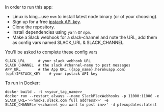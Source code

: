 In order to run this app:
 
- Linux is king...use `nvm` to install latest node binary (or of your choosing).
- Sign up for a free [ipstack API key](https://ipstack.com/signup/free).
- Clone the repository.
- Install dependencies using `yarn` or `npm`.
- Make a Slack webhook for a slack-channel and note the URL, add them as config vars named SLACK_URL & SLACK_CHANNEL.

You'll be asked to complete these config vars
```
SLACK_URL      # your slack webhook URL
SLACK_CHANNEL  # the slack #channel-name to post messages
APP_URL        # the App URL ({app_name}.herokuapp.com)
(opt)IPSTACK_KEY    # your ipstack API key
```

To run in Docker:
```
docker build . -t <<your_tag_name>>
docker run --restart always --name SlackPlexWebhooks -p 11000:11000 -e SLACK_URL='<<hooks.slack.com full address>>' -e SLACK_CHANNEL='<<channel you want to post in>>' -d plexupdates:latest
```